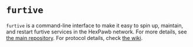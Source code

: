 # `furtive`

`furtive` is a command-line interface to make it easy to spin up, maintain, and restart furtive services in the HexPawb network.
For more details, see [the main repository](https://github.com/nic-hartley/hexpawb).
For protocol details, check [the wiki](https://github.com/nic-hartley/hexpawb/wiki).
